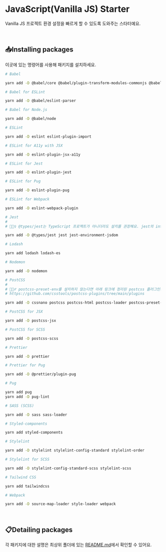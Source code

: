 # JavaScript(Vanilla JS) Starter

Vanilla JS 프로젝트 환경 설정을 빠르게 할 수 있도록 도와주는 스타터예요.

<br>

## 📥Installing packages

이곳에 있는 명령어를 사용해 패키지를 설치하세요.

```bash
# Babel

yarn add -D @babel/core @babel/plugin-transform-modules-commonjs @babel/plugin-transform-runtime @babel/preset-env

# Babel for ESLint

yarn add -D @babel/eslint-parser

# Babel for Node.js

yarn add -D @babel/node

# ESLint

yarn add -D eslint eslint-plugin-import

# ESLint for A11y with JSX

yarn add -D eslint-plugin-jsx-a11y

# ESLint for Jest

yarn add -D eslint-plugin-jest

# ESLint for Pug

yarn add -D eslint-plugin-pug

# ESLint for Webpack

yarn add -D eslint-webpack-plugin

# Jest
#
# 💁🏻‍♀️ @types/jest는 TypeScript 프로젝트가 아니더라도 설치를 권장해요. jest의 intellisense를 사용할 수 있기 때문이에요.

yarn add -D @types/jest jest jest-environment-jsdom

# Lodash

yarn add lodash lodash-es

# Nodemon

yarn add -D nodemon

# PostCSS
#
# 💁🏻‍♂️ postcss-preset-env를 설치하지 않는다면 아래 링크에 정리된 postcss 플러그인은 별도로 설치해야 해요.
# https://github.com/csstools/postcss-plugins/tree/main/plugins

yarn add -D cssnano postcss postcss-html postcss-loader postcss-preset-env postcss-syntax

# PostCSS for JSX

yarn add -D postcss-jsx

# PostCSS for SCSS

yarn add -D postcss-scss

# Prettier

yarn add -D prettier

# Prettier for Pug

yarn add -D @prettier/plugin-pug

# Pug

yarn add pug
yarn add -D pug-lint

# SASS (SCSS)

yarn add -D sass sass-loader

# Styled-components

yarn add styled-components

# Stylelint

yarn add -D stylelint stylelint-config-standard stylelint-order

# Stylelint for SCSS

yarn add -D stylelint-config-standard-scss stylelint-scss

# Tailwind CSS

yarn add tailwindcss

# Webpack

yarn add -D source-map-loader style-loader webpack
```

<br>

## 📋Detailing packages

각 패키지에 대한 설명은 최상위 폴더에 있는 [README.md](https://github.com/biniruu/starter-pack#detailing-packages)에서 확인할 수 있어요.
